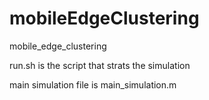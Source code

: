 # mobileEdgeClustering
mobile_edge_clustering

run.sh is the script that strats the simulation 

main simulation file is main_simulation.m
